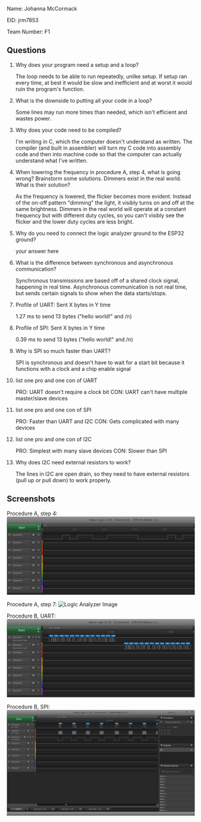 Name: Johanna McCormack

EID: jrm7853

Team Number: F1

## Questions

1. Why does your program need a setup and a loop?

    The loop needs to be able to run repeatedly, unlike setup. If setup ran every time, at best it would be slow and inefficient and at worst it would ruin the program's function.

2. What is the downside to putting all your code in a loop?

    Some lines may run more times than needed, which isn't efficient and wastes power.

3. Why does your code need to be compiled?

    I'm writing in C, which the computer doesn't understand as written. The compiler (and built in assembler) will turn my C code into assembly code and then into machine code so that the computer can actually understand what I've written.

4. When lowering the frequency in procedure A, step 4, what is going wrong? Brainstorm some solutions. Dimmers exist in the real world. What is their solution?

    As the frequency is lowered, the flicker becomes more evident. Instead of the on-off pattern "dimming" the light, it visibly turns on and off at the same brightness. Dimmers in the real world will operate at a constant frequency but with different duty cycles, so you can't visibly see the flicker and the lower duty cycles are less bright.

5. Why do you need to connect the logic analyzer ground to the ESP32 ground?

    your answer here

6. What is the difference between synchronous and asynchronous communication?

    Synchronous transmissions are based off of a shared clock signal, happening in real time. Asynchronous communication is not real time, but sends certain signals to show when the data starts/stops.

7. Profile of UART: Sent X bytes in Y time 

    1.27 ms to send 13 bytes ("hello world!" and /n)

8. Profile of SPI: Sent X bytes in Y time

    0.39 ms to send 13 bytes ("hello world!" and /n)

9. Why is SPI so much faster than UART?

    SPI is synchronous and doesn't have to wait for a start bit because it functions with a clock and a chip enable signal
    
10. list one pro and one con of UART

    PRO: UART doesn't require a clock bit
    CON: UART can't have multiple master/slave devices
    
11. list one pro and one con of SPI

    PRO: Faster than UART and I2C
    CON: Gets complicated with many devices

12. list one pro and one con of I2C

    PRO: Simplest with many slave devices
    CON: Slower than SPI

13. Why does I2C need external resistors to work?

    The lines in I2C are open drain, so they need to have external resistors (pull up or pull down) to work properly.

## Screenshots

Procedure A, step 4:
![Put path to your image here ->](img/report.PNG)

Procedure A, step 7:
![Logic Analyzer Image](img/dimmerreport.PNG)

Procedure B, UART:
![Put path to your image here ->](img/UART_message.PNG)

Procedure B, SPI:
![Put path to your image here ->](img/SPI_message.PNG)
